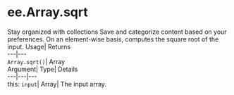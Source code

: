  
#  ee.Array.sqrt 
Stay organized with collections  Save and categorize content based on your preferences. 
On an element-wise basis, computes the square root of the input. Usage| Returns  
---|---  
`Array.sqrt()`| Array  
Argument| Type| Details  
---|---|---  
this: `input`| Array| The input array.  
